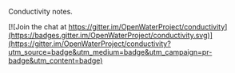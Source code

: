 Conductivity notes.


[![Join the chat at https://gitter.im/OpenWaterProject/conductivity](https://badges.gitter.im/OpenWaterProject/conductivity.svg)](https://gitter.im/OpenWaterProject/conductivity?utm_source=badge&utm_medium=badge&utm_campaign=pr-badge&utm_content=badge)